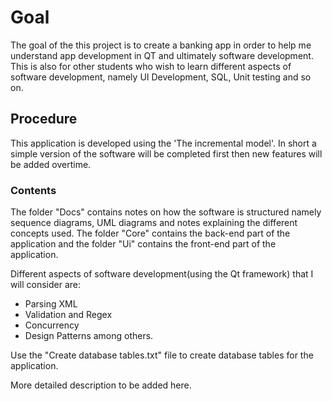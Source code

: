 # Goal

The goal of the this project is to create a banking app in order to help me understand app development in QT and ultimately software development. This is also for other students who wish  to learn different aspects of software development, namely UI Development, SQL, Unit testing and so on.

## Procedure

This application is developed using the  'The incremental model'. In short a simple version of the software will be completed first then new features will be added overtime.

### Contents

The folder "Docs" contains notes on how the software is structured namely sequence diagrams, UML diagrams and notes explaining the different concepts used.
The folder "Core" contains the back-end part of the application and the folder "Ui" contains the front-end part of the application.

Different aspects of software development(using the Qt framework) that I will consider are:

- Parsing XML
- Validation and Regex
- Concurrency
- Design Patterns
among others.

Use the "Create database tables.txt" file to create database tables for the application.

More detailed description to be added here.
